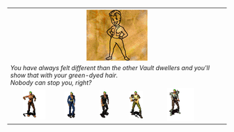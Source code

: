 <table>
  <tbody>
    <tr><th colspan=1207><img src='test0.gif'/></th></tr>
    <tr><td colspan=1207><i>
You have always felt different than the other Vault dwellers and you'll show that with your green-dyed hair.<br/>
Nobody can stop you, right?<br/>
      </i></td></tr>
  <tr>
    <td style='text-align: center'><img src="test1.gif"/></td>
    <td><img src="test2.gif"></td>
    <td><img src="test3.gif"></td>
    <td><img src="test4.gif"></td>
    <td><img src="test5.gif"></td>
  </tr>
  </tbody>
</table>
